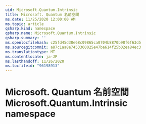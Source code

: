 ```yaml
---
uid: Microsoft.Quantum.Intrinsic
title: Microsoft. Quantum 名前空間
ms.date: 11/25/2020 12:00:00 AM
ms.topic: article
qsharp.kind: namespace
qsharp.name: Microsoft.Quantum.Intrinsic
qsharp.summary: ''
ms.openlocfilehash: c25fd45d38e68c09865ca0704b8870b98f6f63d5
ms.sourcegitcommit: a87c1aa8e7453360025e47ba614f25b02ea84ec3
ms.translationtype: MT
ms.contentlocale: ja-JP
ms.lasthandoff: 11/26/2020
ms.locfileid: "96198913"
---
```

# <a name="microsoftquantumintrinsic-namespace"></a><span data-ttu-id="950a6-102">Microsoft. Quantum 名前空間</span><span class="sxs-lookup"><span data-stu-id="950a6-102">Microsoft.Quantum.Intrinsic namespace</span></span>



